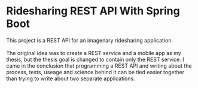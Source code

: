 # Ridesharing REST API With Spring Boot

This project is a REST API for an imagenary ridesharing application. 
<br>
<br>
The original idea was to create a REST service and a mobile app as my thesis, but the thesis goal is changed to contain only the REST service.
I came in the conclusion that programming a REST API and writing about the process, tests, useage and science behind it can be tied easier together
than trying to write about two separate applications.
